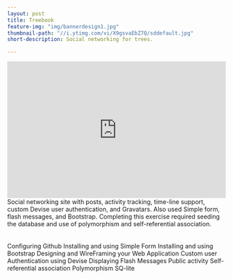 ```yaml
---
layout: post
title: Treebook
feature-img: "img/bannerdesign1.jpg"
thumbnail-path: "//i.ytimg.com/vi/X9gsvaEbZ7Q/sddefault.jpg"
short-description: Social networking for trees.

---
```



<iframe width="100%" height="315" src="https://www.youtube.com/embed/X9gsvaEbZ7Q" frameborder="0" allowfullscreen></iframe>
<br />
Social networking site with posts, activity tracking, time-line support, custom Devise user authentication, and Gravatars. Also used Simple form, flash messages, and Bootstrap. Completing this exercise required seeding the database and use of polymorphism and self-referential association.

<br />
<br />
<br />
Configuring Github
Installing and using Simple Form
Installing and using Bootstrap
Designing and WireFraming your Web Application
Custom user Authentication using Devise
Displaying Flash Messages
Public activity
Self-referential association
Polymorphism
SQ-lite


